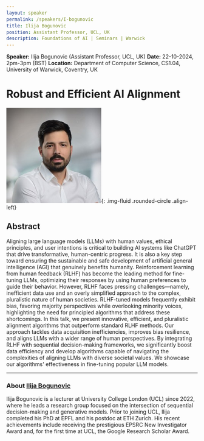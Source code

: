 ```yaml
---
layout: speaker
permalink: /speakers/I-bogunovic
title: Ilija Bogunovic
position: Assistant Professor, UCL, UK
description: Foundations of AI | Seminars | Warwick
---
```


**Speaker:** Ilija Bogunovic (Assistant Professor, UCL, UK)
**Date:** 22-10-2024, 2pm-3pm (BST)
**Location:** Department of Computer Science, CS1.04, University of Warwick, Coventry, UK

# Robust and Efficient AI Alignment

![Ilija Bogunovic](/assets/img/Ilija.jpg){: .img-fluid .rounded-circle .align-left}

## Abstract

Aligning large language models (LLMs) with human values, ethical principles, and user intentions is critical to building AI systems like ChatGPT that drive transformative, human-centric progress. It is also a key step toward ensuring the sustainable and safe development of artificial general intelligence (AGI) that genuinely benefits humanity. Reinforcement learning from human feedback (RLHF) has become the leading method for fine-tuning LLMs, optimizing their responses by using human preferences to guide their behavior. However, RLHF faces pressing challenges—namely, inefficient data use and an overly simplified approach to the complex, pluralistic nature of human societies. RLHF-tuned models frequently exhibit bias, favoring majority perspectives while overlooking minority voices, highlighting the need for principled algorithms that address these shortcomings. In this talk, we present innovative, efficient, and pluralistic alignment algorithms that outperform standard RLHF methods. Our approach tackles data acquisition inefficiencies, improves bias resilience, and aligns LLMs with a wider range of human perspectives. By integrating RLHF with sequential decision-making frameworks, we significantly boost data efficiency and develop algorithms capable of navigating the complexities of aligning LLMs with diverse societal values. We showcase our algorithms' effectiveness in fine-tuning popular LLM models.

---

### About [Ilija Bogunovic](https://ilijabogunovic.com)

Ilija Bogunovic is a lecturer at University College London (UCL) since 2022, where he leads a research group focused on the intersection of sequential decision-making and generative models. Prior to joining UCL, Ilija completed his PhD at EPFL and his postdoc at ETH Zurich. His recent achievements include receiving the prestigious EPSRC New Investigator Award and, for the first time at UCL, the Google Research Scholar Award.
